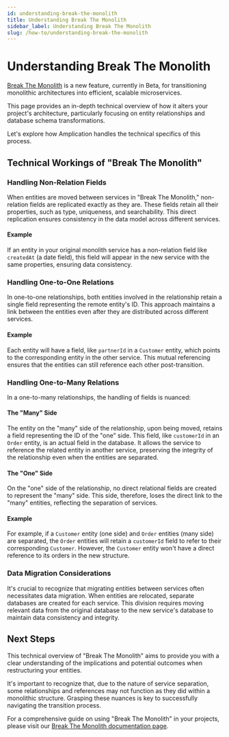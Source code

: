 ```yaml
---
id: understanding-break-the-monolith
title: Understanding Break The Monolith
sidebar_label: Understanding Break The Monolith
slug: /how-to/understanding-break-the-monolith
---
```


# Understanding Break The Monolith

[Break The Monolith](/break-the-monolith) is a new feature, currently in Beta, for transitioning monolithic architectures into efficient, scalable microservices.

This page provides an in-depth technical overview of how it alters your project's architecture, particularly focusing on entity relationships and database schema transformations.

Let's explore how Amplication handles the technical specifics of this process.

## Technical Workings of "Break The Monolith"

### Handling Non-Relation Fields

When entities are moved between services in "Break The Monolith," non-relation fields are replicated exactly as they are. These fields retain all their properties, such as type, uniqueness, and searchability. This direct replication ensures consistency in the data model across different services.

#### Example

If an entity in your original monolith service has a non-relation field like `createdAt` (a date field), this field will appear in the new service with the same properties, ensuring data consistency.

### Handling One-to-One Relations

In one-to-one relationships, both entities involved in the relationship retain a single field representing the remote entity's ID. This approach maintains a link between the entities even after they are distributed across different services.

#### Example

Each entity will have a field, like `partnerId` in a `Customer` entity, which points to the corresponding entity in the other service. This mutual referencing ensures that the entities can still reference each other post-transition.

### Handling One-to-Many Relations

In a one-to-many relationships, the handling of fields is nuanced:

#### The "Many" Side

The entity on the "many" side of the relationship, upon being moved, retains a field representing the ID of the "one" side. This field, like `customerId` in an `Order` entity, is an actual field in the database. It allows the service to reference the related entity in another service, preserving the integrity of the relationship even when the entities are separated.

#### The "One" Side

On the "one" side of the relationship, no direct relational fields are created to represent the "many" side. This side, therefore, loses the direct link to the "many" entities, reflecting the separation of services.

#### Example

For example, if a `Customer` entity (one side) and `Order` entities (many side) are separated, the `Order` entities will retain a `customerId` field to refer to their corresponding `Customer`. However, the `Customer` entity won't have a direct reference to its orders in the new structure.

### Data Migration Considerations

It's crucial to recognize that migrating entities between services often necessitates data migration. When entities are relocated, separate databases are created for each service. This division requires moving relevant data from the original database to the new service's database to maintain data consistency and integrity.

## Next Steps

This technical overview of "Break The Monolith" aims to provide you with a clear understanding of the implications and potential outcomes when restructuring your entities.

It's important to recognize that, due to the nature of service separation, some relationships and references may not function as they did within a monolithic structure. Grasping these nuances is key to successfully navigating the transition process.

For a comprehensive guide on using "Break The Monolith" in your projects, please visit our [Break The Monolith documentation page](/break-the-monolith).
